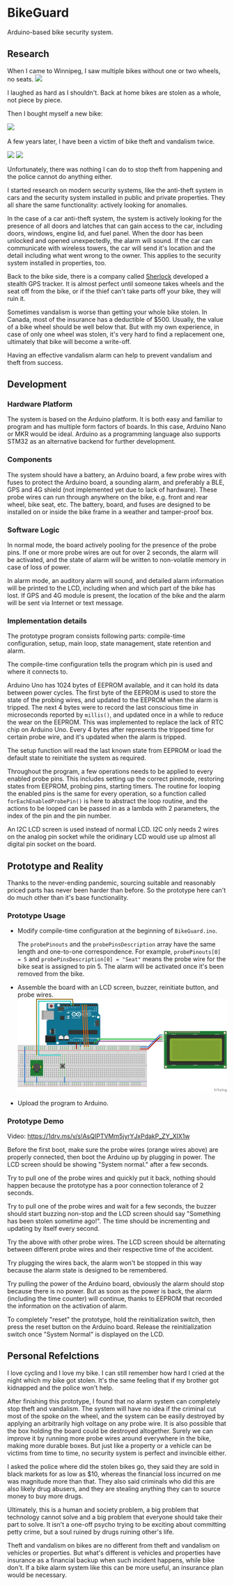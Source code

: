 # BikeGuard
Arduino-based bike security system.

## Research
When I came to Winnipeg, I saw multiple bikes without one or two wheels, no seats.
![](img/IMG_20170828_1257027.jpg)

I laughed as hard as I shouldn't. Back at home bikes are stolen as a whole, not piece by piece.

Then I bought myself a new bike:

![](img/IMG_20170828_0922434.jpg)

A few years later, I have been a victim of bike theft and vandalism twice. 
 
![](img/IMG_20170926_0922414.jpg)
![](img/IMG_20190422_2007566.jpg)

Unfortunately, there was nothing I can do to stop theft from happening and the police cannot do anything either.

I started research on modern security systems, like the anti-theft system in cars and the security system installed in public and private properties. They all share the same functionality: actively looking for anomalies. 

In the case of a car anti-theft system, the system is actively looking for the presence of all doors and latches that can gain access to the car, including doors, windows, engine lid, and fuel panel. When the door has been unlocked and opened unexpectedly, the alarm will sound. If the car can communicate with wireless towers, the car will send it's location and the detail including what went wrong to the owner. This applies to the security system installed in properties, too.

Back to the bike side, there is a company called [Sherlock](https://www.sherlock.bike/en/) developed a stealth GPS tracker. It is almost perfect until someone takes wheels and the seat off from the bike, or if the thief can't take parts off your bike, they will ruin it. 

Sometimes vandalism is worse than getting your whole bike stolen. In Canada, most of the insurance has a deductible of $500. Usually, the value of a bike wheel should be well below that. But with my own experience, in case of only one wheel was stolen, it's very hard to find a replacement one, ultimately that bike will become a write-off.

Having an effective vandalism alarm can help to prevent vandalism and theft from success.

## Development

### Hardware Platform
The system is based on the Arduino platform. It is both easy and familiar to program and has multiple form factors of boards. In this case, Arduino Nano or MKR would be ideal. Arduino as a programming language also supports STM32 as an alternative backend for further development.

### Components
The system should have a battery, an Arduino board, a few probe wires with fuses to protect the Arduino board, a sounding alarm, and preferably a BLE, GPS and 4G shield (not implemented yet due to lack of hardware). These probe wires can run through anywhere on the bike, e.g. front and rear wheel, bike seat, etc. The battery, board, and fuses are designed to be installed on or inside the bike frame in a weather and tamper-proof box. 

### Software Logic 
In normal mode, the board actively pooling for the presence of the probe pins. If one or more probe wires are out for over 2 seconds, the alarm will be activated, and the state of alarm will be written to non-volatile memory in case of loss of power.

In alarm mode, an auditory alarm will sound, and detailed alarm information will be printed to the LCD, including when and which part of the bike has lost. If GPS and 4G module is present, the location of the bike and the alarm will be sent via Internet or text message.

### Implementation details
The prototype program consists following parts: compile-time configuration, setup, main loop, state management, state retention and alarm.

The compile-time configuration tells the program which pin is used and where it connects to. 

Arduino Uno has 1024 bytes of EEPROM available, and it can hold its data between power cycles. The first byte of the EEPROM is used to store the state of the probing wires, and updated to the EEPROM when the alarm is tripped. The next 4 bytes were to record the last conscious time in microseconds reported by `millis()`, and updated once in a while to reduce the wear on the EEPROM. This was implemented to replace the lack of RTC chip on Arduino Uno. Every 4 bytes after represents the tripped time for certain probe wire, and it's updated when the alarm is tripped.

The setup function will read the last known state from EEPROM or load the default state to reinitiate the system as required.

Throughout the program, a few operations needs to be applied to every enabled probe pins. This includes setting up the correct pinmode, restoring states from EEPROM, probing pins, starting timers. The routine for looping the enabled pins is the same for every operation, so a function called `forEachEnabledProbePin()` is here to abstract the loop routine, and the actions to be looped can be passed in as a lambda with 2 parameters, the index of the pin and the pin number.

An I2C LCD screen is used instead of normal LCD. I2C only needs 2 wires on the analog pin socket while the oridinary LCD would use up almost all digital pin socket on the board. 


## Prototype and Reality
Thanks to the never-ending pandemic, sourcing suitable and reasonably priced parts has never been harder than before. So the prototype here can't do much other than it's base functionality.

### Prototype Usage 
- Modify compile-time configuration at the beginning of `BikeGuard.ino`. 

    The `probePinouts` and the `probePinsDescription` array have the same length and one-to-one correspondence. For example, `probePinouts[0] = 5` and `probePinsDescription[0] = "Seat"` means the probe wire for the bike seat is assigned to pin 5. The alarm will be activated once it's been removed from the bike. 

- Assemble the board with an LCD screen, buzzer, reinitiate button, and probe wires.
    ![](img/Breadboard.png)

- Upload the program to Arduino.

### Prototype Demo
Video: https://1drv.ms/v/s!AsQIPTVMm5jyrYJxPdakP_ZY_XlX1w

Before the first boot, make sure the probe wires (orange wires above) are properly connected, then boot the Arduino up by plugging in power. The LCD screen should be showing "System normal." after a few seconds.

Try to pull one of the probe wires and quickly put it back, nothing should happen because the prototype has a poor connection tolerance of 2 seconds.

Try to pull one of the probe wires and wait for a few seconds, the buzzer should start buzzing non-stop and the LCD screen should say "Something has been stolen sometime ago!". The time should be incrementing and updating by itself every second. 

Try the above with other probe wires. The LCD screen should be alternating between different probe wires and their respective time of the accident.

Try plugging the wires back, the alarm won't be stopped in this way because the alarm state is designed to be remembered.

Try pulling the power of the Arduino board, obviously the alarm should stop because there is no power. But as soon as the power is back, the alarm (including the time counter) will continue, thanks to EEPROM that recorded the information on the activation of alarm. 

To completely "reset" the prototype, hold the reinitialization switch, then press the reset button on the Arduino board. Release the reinitialization switch once "System Normal" is displayed on the LCD.

## Personal Refelctions
<!-- TODO: probably still doesn't solve the vandalism problem, there are always problems that technologies cannot solve, maybe insurance can help financially, more bike shelters, better security, etc -->
I love cycling and I love my bike. I can still remember how hard I cried at the night which my bike got stolen. It's the same feeling that if my brother got kidnapped and the police won't help.

After finishing this prototype, I found that no alarm system can completely stop theft and vandalism. The system will have no idea if the criminal cut most of the spoke on the wheel, and the system can be easily destroyed by applying an arbitrarily high voltage on any probe wire. It is also possible that the box holding the board could be destroyed altogether. Surely we can improve it by running more probe wires around everywhere in the bike, making more durable boxes. But just like a property or a vehicle can be victims from time to time, no security system is perfect and invincible either. 

I asked the police where did the stolen bikes go, they said they are sold in black markets for as low as $10, whereas the financial loss incurred on me was magnitude more than that. They also said criminals who did this are also likely drug abusers, and they are stealing anything they can to source money to buy more drugs.

Ultimately, this is a human and society problem, a big problem that technology cannot solve and a big problem that everyone should take their part to solve. It isn't a one-off psycho trying to be exciting about committing petty crime, but a soul ruined by drugs ruining other's life.

Theft and vandalism on bikes are no different from theft and vandalism on vehicles or properties. But what's different is vehicles and properties have insurance as a financial backup when such incident happens, while bike don't. If a bike alarm system like this can be more useful, an insurance plan would be necessary.